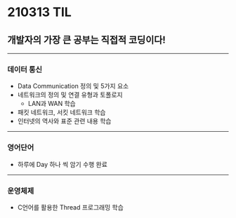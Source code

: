 # 210313 TIL 
## 개발자의 가장 큰 공부는 직접적 코딩이다!
---------------------------
### 데이터 통신
  * Data Communication 정의 및 5가지 요소
  * 네트워크의 정의 및 연결 유형과 토폴로지
      * LAN과 WAN 학습
  * 패킷 네트워크, 서킷 네트워크 학습
  * 인터넷의 역사와 표준 관련 내용 학습
 --------------------
 ### 영어단어
  * 하루에 Day 하나 씩 암기 수행 완료
 --------------------
 ### 운영체제
  * C언어를 활용한 Thread 프로그래밍 학습
